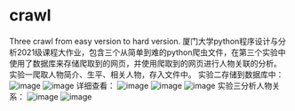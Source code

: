# crawl
Three crawl from easy version to hard version.
厦门大学python程序设计与分析2021级课程大作业，包含三个从简单到难的python爬虫文件，在第三个实验中使用了数据库来存储爬取到的网页，并使用爬取到的网页进行人物关联的分析。
实验一爬取人物简介、生平、相关人物，存入文件中。
实验二存储到数据库中：
![image](https://github.com/malaozei/crawl/assets/94264539/675375f7-d05a-44db-a8b5-b7276cf50e8c)
![image](https://github.com/malaozei/crawl/assets/94264539/eecc4750-3d6e-47ee-965c-e41ac218cb0c)
详细查看：
![image](https://github.com/malaozei/crawl/assets/94264539/092a9734-38a9-415e-bb10-17181418a0a7)
![image](https://github.com/malaozei/crawl/assets/94264539/0620840b-059b-4f61-a058-dd64924b47dd)
![image](https://github.com/malaozei/crawl/assets/94264539/91f4b67e-bdd7-477e-becc-7a06996955fb)
实验三分析人物关系：
![image](https://github.com/malaozei/crawl/assets/94264539/5c83a36b-44f3-4408-9158-e9d6dfb69506)
![image](https://github.com/malaozei/crawl/assets/94264539/b1f8589b-f89b-4edb-a40e-eac4d2205743)
